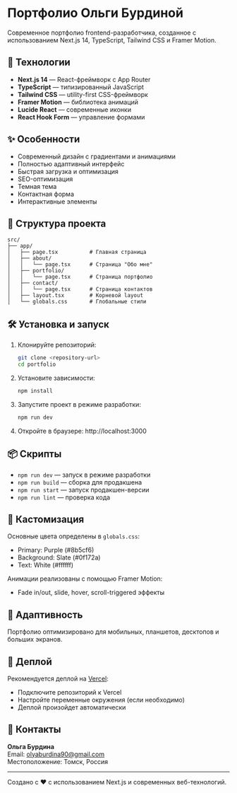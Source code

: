 # Портфолио Ольги Бурдиной

Современное портфолио frontend-разработчика, созданное с использованием Next.js 14, TypeScript, Tailwind CSS и Framer Motion.

## 🚀 Технологии

- **Next.js 14** — React-фреймворк с App Router
- **TypeScript** — типизированный JavaScript
- **Tailwind CSS** — utility-first CSS-фреймворк
- **Framer Motion** — библиотека анимаций
- **Lucide React** — современные иконки
- **React Hook Form** — управление формами

## ✨ Особенности

- Современный дизайн с градиентами и анимациями
- Полностью адаптивный интерфейс
- Быстрая загрузка и оптимизация
- SEO-оптимизация
- Темная тема
- Контактная форма
- Интерактивные элементы

## 📁 Структура проекта

```
src/
├── app/
│   ├── page.tsx          # Главная страница
│   ├── about/
│   │   └── page.tsx      # Страница "Обо мне"
│   ├── portfolio/
│   │   └── page.tsx      # Страница портфолио
│   ├── contact/
│   │   └── page.tsx      # Страница контактов
│   ├── layout.tsx        # Корневой layout
│   └── globals.css       # Глобальные стили
```

## 🛠️ Установка и запуск

1. Клонируйте репозиторий:
   ```bash
   git clone <repository-url>
   cd portfolio
   ```
2. Установите зависимости:
   ```bash
   npm install
   ```
3. Запустите проект в режиме разработки:
   ```bash
   npm run dev
   ```
4. Откройте в браузере: http://localhost:3000

## 📦 Скрипты

- `npm run dev` — запуск в режиме разработки
- `npm run build` — сборка для продакшена
- `npm run start` — запуск продакшен-версии
- `npm run lint` — проверка кода

## 🎨 Кастомизация

Основные цвета определены в `globals.css`:
- Primary: Purple (#8b5cf6)
- Background: Slate (#0f172a)
- Text: White (#ffffff)

Анимации реализованы с помощью Framer Motion:
- Fade in/out, slide, hover, scroll-triggered эффекты

## 📱 Адаптивность

Портфолио оптимизировано для мобильных, планшетов, десктопов и больших экранов.

## 🚀 Деплой

Рекомендуется деплой на [Vercel](https://vercel.com/):
- Подключите репозиторий к Vercel
- Настройте переменные окружения (если необходимо)
- Деплой произойдет автоматически

## 📧 Контакты

**Ольга Бурдина**  
Email: olyaburdina90@gmail.com  
Местоположение: Томск, Россия

---

Создано с ❤️ с использованием Next.js и современных веб-технологий.
